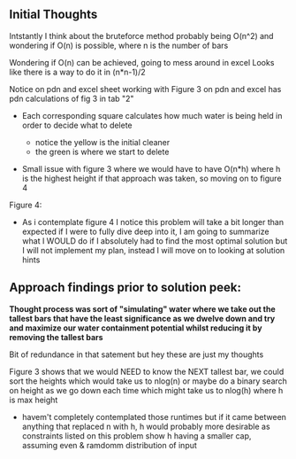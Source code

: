 ## Initial Thoughts

Intstantly I think about the bruteforce method probably being O(n^2) and wondering if O(n) is possible, where n is the number of bars

Wondering if O(n) can be achieved, going to mess around in excel
Looks like there is a way to do it in (n*n-1)/2


Notice on pdn and excel sheet working with Figure 3 on pdn and excel has pdn calculations of fig 3 in tab "2"
- Each corresponding square calculates how much water is being held in order to decide what to delete
  - notice the yellow is the initial cleaner
  - the green is where we start to delete

- Small issue with figure 3 where we would have to have O(n*h) where h is the highest height if that approach was taken, so moving on to figure 4


Figure 4:
- As i contemplate figure 4 I notice this problem will take a bit longer than expected if I were to fully dive deep into it, I am going to summarize what I WOULD do if I absolutely had to find the most optimal solution but I will not implement my plan, instead I will move on to looking at solution hints


## Approach findings prior to solution peek:

**Thought process was sort of "simulating" water where we take out the tallest bars that have the least significance as we dwelve down and try and maximize our water containment potential whilst reducing it by removing the tallest bars**

Bit of redundance in that satement but hey these are just my thoughts

Figure 3 shows that we would NEED to know the NEXT tallest bar, we could sort the heights which would take us to nlog(n) or maybe do a binary search on height as we go down each time which might take us to nlog(h) where h is max height
- havem't completely contemplated those runtimes but if it came between anything that replaced n with h, h would probably more desirable as constraints listed on this problem show h having a smaller cap, assuming even & ramdomm distribution of input
